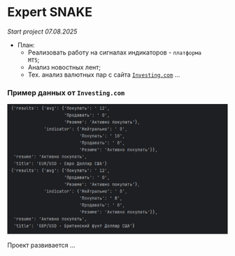 # Expert SNAKE

_Start project 07.08.2025_

* План:
    * Реализовать работу на сигналах индикаторов - <code>платформа MT5</code>;
    * Анализ новостных лент;
    * Тех. анализ валютных пар с сайта <code>[Investing.com](https://ru.investing.com/technical/technical-analysis)</code>
    ...


### Пример данных от  <code>Investing.com</code>

![img.png](static/img/img.png)

Проект развивается ...